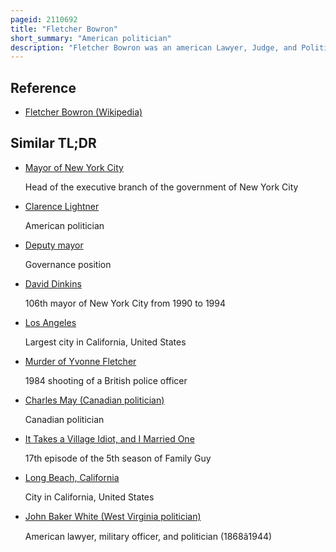 ```yaml
---
pageid: 2110692
title: "Fletcher Bowron"
short_summary: "American politician"
description: "Fletcher Bowron was an american Lawyer, Judge, and Politician. He was los Angeles' 35th Mayor from 1938 to 1953. A Member of the Republican Party, he was at the Time the City's longest-serving Mayor and was the City's second longest-serving Mayor overall after Tom Bradley, presiding over the War Boom and very heavy Population Growth, and Building Freeways to handle them."
---
```


## Reference

- [Fletcher Bowron (Wikipedia)](https://en.wikipedia.org/?curid=2110692)

## Similar TL;DR

- [Mayor of New York City](/tldr/en/mayor-of-new-york-city)

  Head of the executive branch of the government of New York City

- [Clarence Lightner](/tldr/en/clarence-lightner)

  American politician

- [Deputy mayor](/tldr/en/deputy-mayor)

  Governance position

- [David Dinkins](/tldr/en/david-dinkins)

  106th mayor of New York City from 1990 to 1994

- [Los Angeles](/tldr/en/los-angeles)

  Largest city in California, United States

- [Murder of Yvonne Fletcher](/tldr/en/murder-of-yvonne-fletcher)

  1984 shooting of a British police officer

- [Charles May (Canadian politician)](/tldr/en/charles-may-canadian-politician)

  Canadian politician

- [It Takes a Village Idiot, and I Married One](/tldr/en/it-takes-a-village-idiot-and-i-married-one)

  17th episode of the 5th season of Family Guy

- [Long Beach, California](/tldr/en/long-beach-california)

  City in California, United States

- [John Baker White (West Virginia politician)](/tldr/en/john-baker-white-west-virginia-politician)

  American lawyer, military officer, and politician (1868â1944)
